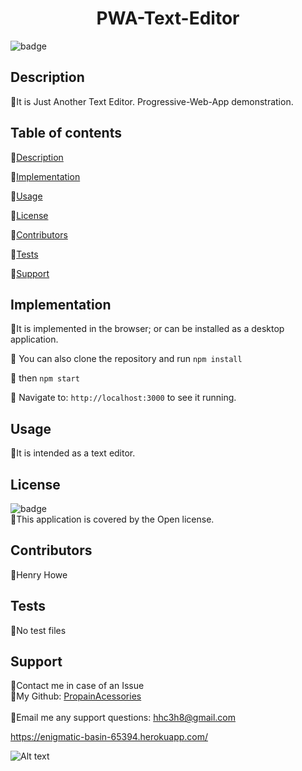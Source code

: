 
  <h1 align="center"> PWA-Text-Editor</h1>

  ![badge](https://img.shields.io/badge/license-Open-brightgreen)<br />

  ## Description
  🐔It is Just Another Text Editor. Progressive-Web-App demonstration.

  ## Table of contents
  🐔[Description](#description)

  🐔[Implementation](#implementation)

  🐔[Usage](#usage)

  🐔[License](#license)

  🐔[Contributors](#contributors)

  🐔[Tests](#tests)
  
  🐔[Support](#support)

  ## Implementation
  🐔It is implemented in the browser; or can be installed as a desktop application.

  🐔 You can also clone the repository and run ```npm install```
  
  🐔 then ```npm start``` 

  🐔 Navigate to: ```http://localhost:3000``` to see it running.

  ## Usage
  🐔It is intended as a text editor.

  ## License
  ![badge](https://img.shields.io/badge/license-Open-brightgreen)
  <br/>
  🐔This application is covered by the Open license.
  
  ## Contributors
  🐔Henry Howe

  ## Tests
  🐔No test files

  ## Support
  🐔Contact me in case of an Issue<br/>
  🐔My Github: [PropainAcessories](https://github.com/undefined)<br/>
  <br/>
  🐔Email me any support questions: hhc3h8@gmail.com<br/>

  https://enigmatic-basin-65394.herokuapp.com/

![Alt text](../../../E:/GT-Coding-BootCamp/PWA-Text-Editor/Assets/enigmatic-basin-65394.herokuapp.com_(Samsung%20Galaxy%20S8+).png)
